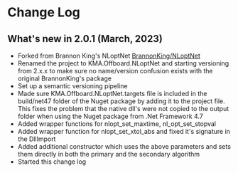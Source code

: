 # Change Log

## What's new in 2.0.1 (March, 2023)

- Forked from Brannon King's NLoptNet [BrannonKing/NLoptNet](https://github.com/BrannonKing/NLoptNet)
- Renamed the project to KMA.Offboard.NLoptNet and starting versioning from 2.x.x to make sure no name/version confusion exists with the original BrannonKing's package
- Set up a semantic versioning pipeline
- Made sure KMA.Offboard.NLoptNet.targets file is included in the build/net47 folder of the Nuget package by adding it to the project file. This fixes the problem that the native dll's were not copied to the output folder when using the Nuget package from .Net Framework 4.7
- Added wrapper functions for nlopt_set_maxtime, nl_opt_set_stopval
- Added wrapper function for nlopt_set_xtol_abs and fixed it's signature in the DllImport
- Added additional constructor which uses the above parameters and sets them directly in both the primary and the secondary algorithm
- Started this change log